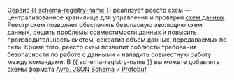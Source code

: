 [Сервис {{ schema-registry-name }}](../../metadata-hub/concepts/schema-registry.md) реализует реестр схем — централизованное хранилище для управления и проверки [схем данных](../../metadata-hub/concepts/schema-registry.md#schema). Реестр схем позволяет обеспечить безопасную эволюцию схем данных, решить проблемы совместимости данных и повысить производительность систем, сократив объем данных, передаваемых по сети. Кроме того, реестр схем позволит соблюсти требования безопасности по работе с данными и наладить совместную работу между командами. В {{ schema-registry-name }} вы можете добавлять схемы формата [Avro](https://avro.apache.org/), [JSON Schema](https://json-schema.org/) и [Protobuf](https://protobuf.dev/).